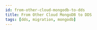 ```yaml
---
id: from-other-cloud-mongodb-to-dds
title: From Other Cloud MongoDB to DDS
tags: [dds, migration, mongodb]
---
```

